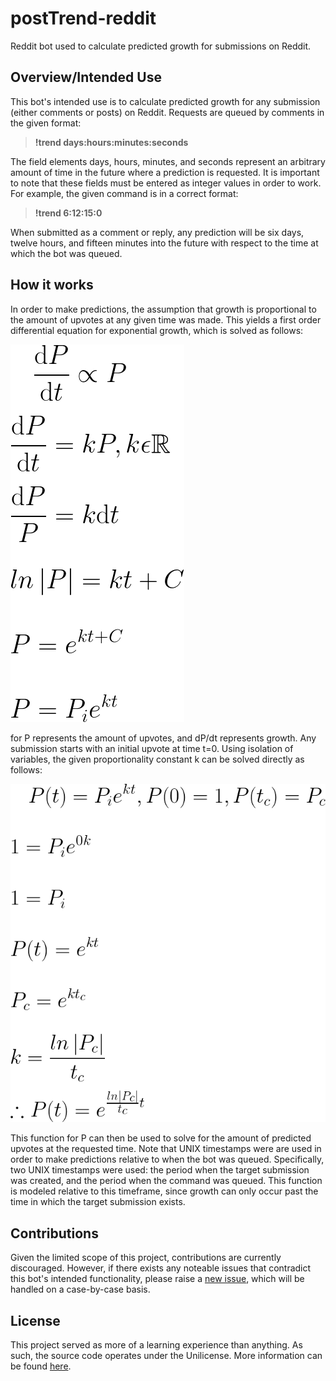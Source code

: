 # postTrend-reddit

Reddit bot used to calculate predicted growth for submissions on Reddit.

## Overview/Intended Use

This bot's intended use is to calculate predicted growth for any submission (either comments or posts) on Reddit. Requests are queued by comments in the given format:

> **!trend days:hours:minutes:seconds**

The field elements days, hours, minutes, and seconds represent an arbitrary amount of time in the future where a prediction is requested. It is important to note that these fields must be entered as integer values in order to work. For example, the given command is in a correct format:

> **!trend 6:12:15:0**

When submitted as a comment or reply, any prediction will be six days, twelve hours, and fifteen minutes into the future with respect to the time at which the bot was queued.

## How it works

In order to make predictions, the assumption that growth is proportional to the amount of upvotes at any given time was made. This yields a first order differential equation for exponential growth, which is solved as follows:

![Model for exponential growth](/images/model1.png)

for P represents the amount of upvotes, and dP/dt represents growth. Any submission starts with an initial upvote at time t=0. Using isolation of variables, the given proportionality constant k can be solved directly as follows:

![Finding a particular solution](/images/model2.png)

This function for P can then be used to solve for the amount of predicted upvotes at the requested time. Note that UNIX timestamps were are used in order to make predictions relative to when the bot was queued. Specifically, two UNIX timestamps were used: the period when the target submission was created, and the period when the command was queued. This function is modeled relative to this timeframe, since growth can only occur past the time in which the target submission exists.

## Contributions

Given the limited scope of this project, contributions are currently discouraged. However, if there exists any noteable issues that contradict this bot's intended functionality, please raise a [new issue](https://github.com/NoahT/postTrend-reddit/issues), which will be handled on a case-by-case basis.

## License

This project served as more of a learning experience than anything. As such, the source code operates under the Unilicense. More information can be found [here](https://unlicense.org/).
